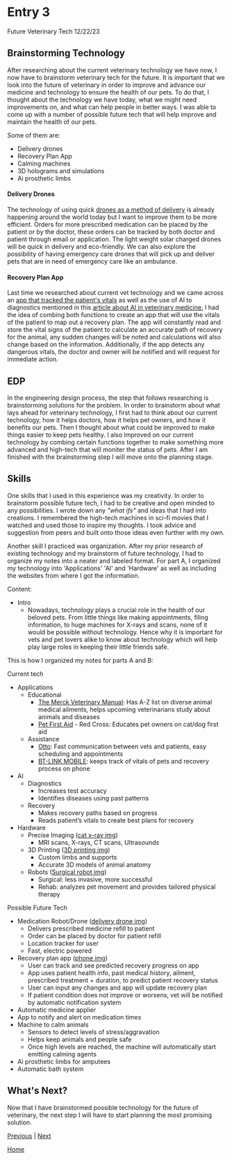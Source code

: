 # Entry 3
Future Veterinary Tech 12/22/23

## Brainstorming Technology
After researching about the current veterinary technology we have now, I now have to brainstorm veterinary tech for the future. It is important that we look into the future of veterinary in order to improve and advance our medicine and technology to ensure the health of our pets. To do that, I thought about the technology we have today, what we might need improvements on, and what can help people in better ways. I was able to come up with a number of possible future tech that will help improve and maintain the health of our pets. 

Some of them are:
* Delivery drones
* Recovery Plan App
* Calming machines
* 3D holograms and simulations
* Ai prosthetic limbs

#### Delivery Drones
The technology of using quick [drones as a method of delivery](https://www.wipro.com/business-process/the-future-of-delivery-with-drones-contactless-accurate-and-high-speed/) is already happening around the world today but I want to improve them to be more efficient. Orders for more prescribed medication can be placed by the patient or by the doctor, these orders can be tracked by both doctor and patient through email or application. The light weight solar charged drones will be quick in delivery and eco-friendly. We can also explore the possibility of having emergency care drones that will pick up and deliver pets that are in need of emergency care like an ambulance.

#### Recovery Plan App
Last time we researched about current vet technology and we came across an [app that tracked the patient's vitals](https://bionetus.com/vet/veterinary-multi-parameter-monitors/bt-link-veterinary-monitor-mobile-app/) as well as the use of AI to diagnostics mentioned in this [article about AI in veterinary medicine.](https://www.avma.org/news/artificial-intelligence-veterinary-medicine-what-are-ethical-and-legal-implications) I had the idea of combing both functions to create an app that will use the vitals of the patient to map out a recovery plan. The app will constantly read and store the vital signs of the patient to calculate an accurate path of recovery for the animal, any sudden changes will be noted and calculations will also change based on the information. Additionally, if the app detects any dangerous vitals, the doctor and owner will be notified and will request for immediate action.

## EDP
In the engineering design process, the step that follows researching is brainstorming solutions for the problem. In order to brainstorm about what lays ahead for veterinary technology, I first had to think about our current technology, how it helps doctors, how it helps pet owners, and how it benefits our pets. Then I thought about what could be improved to make things easier to keep pets healthy. I also improved on our current technology by combing certain functions together to make something more advanced and high-tech that will moniter the status of pets. After I am finished with the brainstorming step I will move onto the planning stage.

## Skills
One skills that I used in this experience was my creativity. In order to brainstorm possible future tech, I had to be creative and open minded to any possibilities. I wrote down any *"what ifs"* and ideas that I had into creations. I remembered the high-tech machines in sci-fi movies that I watched and used those to inspire my thoughts. I took advice and suggestion from peers and built onto those ideas even further with my own.

Another skill I practiced was organization. After my prior research of existing technology and my brainstorm of future technology, I had to organize my notes into a neater and labeled format. For part A, I organized my technology into 'Applications' 'AI' and 'Hardware' as well as including the websites from where I got the information. 

Content: 

* Intro 
  * Nowadays, technology plays a crucial role in the health of our beloved pets. From little things like making appointments, filing information, to huge machines for X-rays and scans, none of it would be possible without technology. Hence why it is important for vets and pet lovers alike to know about technology which will help play large roles in keeping their little friends safe.

This is how I organized my notes for parts A and B:

Current tech

* Applications
  * Educational
    * [The Merck Veterinary Manual](https://www.merckvetmanual.com/): Has A-Z list on diverse animal medical ailments, helps upcoming veterinarians study about animals and diseases
    * [Pet First Aid](https://www.redcross.org/take-a-class/first-aid/cat-dog-first-aid) - Red Cross: Educates pet owners on cat/dog first aid
  * Assistance
    * [Otto](https://otto.vet/): Fast communication between vets and patients, easy scheduling and appointments
    * [BT-LINK MOBILE](https://bionetus.com/vet/veterinary-multi-parameter-monitors/bt-link-veterinary-monitor-mobile-app/): keeps track of vitals of pets and recovery process on phone
* AI
  * Diagnostics
    * Increases test accuracy
    * Identifies diseases using past patterns
  * Recovery
    * Makes recovery paths based on progress
    * Reads patient’s vitals to create best plans for recovery
* Hardware
   * Precise Imaging ([cat x-ray img](https://brookhurstanimal.com/wp-content/uploads/2020/01/Veterinary-Digital-X-Rays-in-Anaheim-CA-1.jpg))
     * MRI scans, X-rays, CT scans, Ultrasounds
   * 3D Printing ([3D printing img](https://imageio.forbes.com/specials-images/dam/imageserve/791937151/960x0.jpg?height=474&width=711&fit=bounds))
     * Custom limbs and supports
     * Accurate 3D models of animal anatomy
   * Robots ([Surgical robot img](https://developer-blogs.nvidia.com/wp-content/uploads/2022/02/STAR-System-impact-e1643931385591-1.jpg)) 
     * Surgical: less invasive, more successful
     * Rehab: analyzes pet movement and provides tailored physical therapy

Possible Future Tech

* Medication Robot/Drone ([delivery drone img](https://builtin.com/cdn-cgi/image/f=auto,quality=80,width=752,height=435/https://builtin.com/sites/www.builtin.com/files/styles/byline_image/public/2022-09/package-drone-delivery-companies.png))
  * Delivers prescribed medicine refill to patient
  * Order can be placed by doctor for patient refill
  * Location tracker for user
  * Fast, electric powered
* Recovery plan app ([phone img](https://images.rawpixel.com/image_800/cHJpdmF0ZS9sci9pbWFnZXMvd2Vic2l0ZS8yMDIzLTA4L3Jhd3BpeGVsb2ZmaWNlMTVfYV9jbG9zZV91cF9waG90b193aGl0ZV9zY3JlZW5fb2Zfc21hcnRfcGhvbmVhdF82ZjljYjIzYi02MmMwLTQ4MGItODFiNy0xNGUxNTI5N2EyNTJfMi5qcGc.jpg))
  * User can track and see predicted recovery progress on app
  * App uses patient health info, past medical history, ailment, prescribed treatment + duration, to predict patient recovery status
  * User can input any changes and app will update recovery plan
  * If patient condition does not improve or worsens, vet will be notified by automatic notification system
* Automatic medicine applier
* App to notify and alert on medication times
* Machine to calm animals
  * Sensors to detect levels of stress/aggravation
  * Helps keep animals and people safe
  * Once high levels are reached, the machine will automatically start emitting calming agents
* Ai prosthetic limbs for amputees
* Automatic bath system

## What's Next?
Now that I have brainstormed possible technology for the future of veterinary, the next step I will have to start planning the most promising solution.




[Previous](entry02.md) | [Next](entry04.md)

[Home](../README.md)
